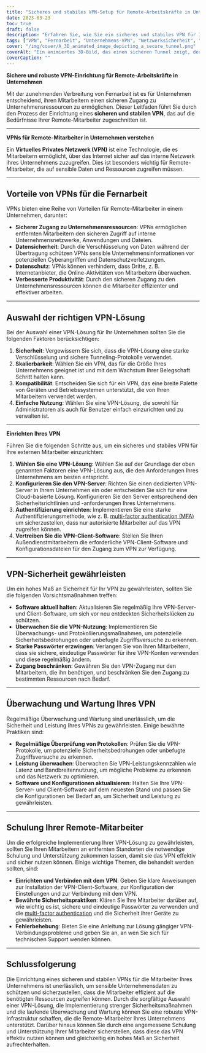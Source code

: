 ```yaml
---
title: "Sicheres und stabiles VPN-Setup für Remote-Arbeitskräfte in Unternehmen"
date: 2023-03-23
toc: true
draft: false
description: "Erfahren Sie, wie Sie ein sicheres und stabiles VPN für Ihre externen Mitarbeiter einrichten, um einen sicheren Zugriff auf Unternehmensressourcen zu gewährleisten."
tags: ["VPN", "Fernarbeit", "Unternehmens-VPN", "Netzwerksicherheit", "Verschlüsselung", "Tunneling-Protokolle", "VPN-Einrichtung", "VPN-Server", "VPN-Sicherheit", "VPN-Wartung", "VPN-Überwachung", "VPN-Lösung", "Authentifizierung", "Datensicherheit", "Datenschutz", "Leistung", "Skalierbarkeit", "Kompatibilität", "Mitarbeiterschulung", "beste Praktiken"]
cover: "/img/cover/A_3D_animated_image_depicting_a_secure_tunnel.png"
coverAlt: "Ein animiertes 3D-Bild, das einen sicheren Tunnel zeigt, der den Laptop eines Außendienstmitarbeiters mit einem Firmengebäude verbindet und die VPN-Verbindung symbolisiert. Ein Schildsymbol schwebt über dem Tunnel und steht für Sicherheit und Ausfallsicherheit."
coverCaption: ""
---
```


**Sichere und robuste VPN-Einrichtung für Remote-Arbeitskräfte in Unternehmen**

Mit der zunehmenden Verbreitung von Fernarbeit ist es für Unternehmen entscheidend, ihren Mitarbeitern einen sicheren Zugang zu Unternehmensressourcen zu ermöglichen. Dieser Leitfaden führt Sie durch den Prozess der Einrichtung eines **sicheren und stabilen VPN**, das auf die Bedürfnisse Ihrer Remote-Mitarbeiter zugeschnitten ist.

______

**VPNs für Remote-Mitarbeiter in Unternehmen verstehen**

Ein **Virtuelles Privates Netzwerk (VPN)** ist eine Technologie, die es Mitarbeitern ermöglicht, über das Internet sicher auf das interne Netzwerk ihres Unternehmens zuzugreifen. Dies ist besonders wichtig für Remote-Mitarbeiter, die auf sensible Daten und Ressourcen zugreifen müssen.

______

## **Vorteile von VPNs für die Fernarbeit**

VPNs bieten eine Reihe von Vorteilen für Remote-Mitarbeiter in einem Unternehmen, darunter:

- **Sicherer Zugang zu Unternehmensressourcen**: VPNs ermöglichen entfernten Mitarbeitern den sicheren Zugriff auf interne Unternehmensnetzwerke, Anwendungen und Dateien.
- **Datensicherheit**: Durch die Verschlüsselung von Daten während der Übertragung schützen VPNs sensible Unternehmensinformationen vor potenziellen Cyberangriffen und Datenschutzverletzungen.
- **Datenschutz**: VPNs können verhindern, dass Dritte, z. B. Internetanbieter, die Online-Aktivitäten von Mitarbeitern überwachen.
- **Verbesserte Produktivität**: Durch den sicheren Zugang zu den Unternehmensressourcen können die Mitarbeiter effizienter und effektiver arbeiten.

______

## **Auswahl der richtigen VPN-Lösung**

Bei der Auswahl einer VPN-Lösung für Ihr Unternehmen sollten Sie die folgenden Faktoren berücksichtigen:

1. **Sicherheit**: Vergewissern Sie sich, dass die VPN-Lösung eine starke Verschlüsselung und sichere Tunneling-Protokolle verwendet.
2. **Skalierbarkeit**: Wählen Sie ein VPN, das für die Größe Ihres Unternehmens geeignet ist und mit dem Wachstum Ihrer Belegschaft Schritt halten kann.
3. **Kompatibilität**: Entscheiden Sie sich für ein VPN, das eine breite Palette von Geräten und Betriebssystemen unterstützt, die von Ihren Mitarbeitern verwendet werden.
4. **Einfache Nutzung**: Wählen Sie eine VPN-Lösung, die sowohl für Administratoren als auch für Benutzer einfach einzurichten und zu verwalten ist.

______

**Einrichten Ihres VPN**

Führen Sie die folgenden Schritte aus, um ein sicheres und stabiles VPN für Ihre externen Mitarbeiter einzurichten:

1. **Wählen Sie eine VPN-Lösung**: Wählen Sie auf der Grundlage der oben genannten Faktoren eine VPN-Lösung aus, die den Anforderungen Ihres Unternehmens am besten entspricht.
2. **Konfigurieren Sie den VPN-Server**: Richten Sie einen dedizierten VPN-Server in Ihrem Unternehmen ein oder entscheiden Sie sich für eine Cloud-basierte Lösung. Konfigurieren Sie den Server entsprechend den Sicherheitsrichtlinien und -anforderungen Ihres Unternehmens.
3. **Authentifizierung einrichten**: Implementieren Sie eine starke Authentifizierungsmethode, wie z. B. [multi-factor authentication (MFA)](https://simeononsecurity.ch/articles/what-are-the-diferent-kinds-of-factors-in-mfa/) um sicherzustellen, dass nur autorisierte Mitarbeiter auf das VPN zugreifen können.
4. **Vertreiben Sie die VPN-Client-Software**: Stellen Sie Ihren Außendienstmitarbeitern die erforderliche VPN-Client-Software und Konfigurationsdateien für den Zugang zum VPN zur Verfügung.

______

## **VPN-Sicherheit gewährleisten**

Um ein hohes Maß an Sicherheit für Ihr VPN zu gewährleisten, sollten Sie die folgenden Vorsichtsmaßnahmen treffen:

- **Software aktuell halten**: Aktualisieren Sie regelmäßig Ihre VPN-Server- und Client-Software, um sich vor neu entdeckten Sicherheitslücken zu schützen.
- **Überwachen Sie die VPN-Nutzung**: Implementieren Sie Überwachungs- und Protokollierungsmaßnahmen, um potenzielle Sicherheitsbedrohungen oder unbefugte Zugriffsversuche zu erkennen.
- **Starke Passwörter erzwingen**: Verlangen Sie von Ihren Mitarbeitern, dass sie sichere, eindeutige Passwörter für ihre VPN-Konten verwenden und diese regelmäßig ändern.
- **Zugang beschränken**: Gewähren Sie den VPN-Zugang nur den Mitarbeitern, die ihn benötigen, und beschränken Sie den Zugang zu bestimmten Ressourcen nach Bedarf.

______

## **Überwachung und Wartung Ihres VPN**

Regelmäßige Überwachung und Wartung sind unerlässlich, um die Sicherheit und Leistung Ihres VPNs zu gewährleisten. Einige bewährte Praktiken sind:

- **Regelmäßige Überprüfung von Protokollen**: Prüfen Sie die VPN-Protokolle, um potenzielle Sicherheitsbedrohungen oder unbefugte Zugriffsversuche zu erkennen.
- **Leistung überwachen**: Überwachen Sie VPN-Leistungskennzahlen wie Latenz und Bandbreitennutzung, um mögliche Probleme zu erkennen und das Netzwerk zu optimieren.
- **Software und Konfigurationen aktualisieren**: Halten Sie Ihre VPN-Server- und Client-Software auf dem neuesten Stand und passen Sie die Konfigurationen bei Bedarf an, um Sicherheit und Leistung zu gewährleisten.

______

## **Schulung Ihrer Remote-Mitarbeiter**

Um die erfolgreiche Implementierung Ihrer VPN-Lösung zu gewährleisten, sollten Sie Ihren Mitarbeitern an entfernten Standorten die notwendige Schulung und Unterstützung zukommen lassen, damit sie das VPN effektiv und sicher nutzen können. Einige wichtige Themen, die behandelt werden sollten, sind:

- **Einrichten und Verbinden mit dem VPN**: Geben Sie klare Anweisungen zur Installation der VPN-Client-Software, zur Konfiguration der Einstellungen und zur Verbindung mit dem VPN.
- **Bewährte Sicherheitspraktiken**: Klären Sie Ihre Mitarbeiter darüber auf, wie wichtig es ist, sichere und eindeutige Passwörter zu verwenden und die [multi-factor authentication](https://simeononsecurity.ch/articles/what-are-the-diferent-kinds-of-factors-in-mfa/) und die Sicherheit ihrer Geräte zu gewährleisten.
- **Fehlerbehebung**: Bieten Sie eine Anleitung zur Lösung gängiger VPN-Verbindungsprobleme und geben Sie an, an wen Sie sich für technischen Support wenden können.

______

## **Schlussfolgerung**

Die Einrichtung eines sicheren und stabilen VPNs für die Mitarbeiter Ihres Unternehmens ist unerlässlich, um sensible Unternehmensdaten zu schützen und sicherzustellen, dass die Mitarbeiter effizient auf die benötigten Ressourcen zugreifen können. Durch die sorgfältige Auswahl einer VPN-Lösung, die Implementierung strenger Sicherheitsmaßnahmen und die laufende Überwachung und Wartung können Sie eine robuste VPN-Infrastruktur schaffen, die die Remote-Mitarbeiter Ihres Unternehmens unterstützt. Darüber hinaus können Sie durch eine angemessene Schulung und Unterstützung Ihrer Mitarbeiter sicherstellen, dass diese das VPN effektiv nutzen können und gleichzeitig ein hohes Maß an Sicherheit aufrechterhalten.


